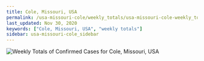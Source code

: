 ```yaml
---
title: Cole, Missouri, USA
permalink: /usa-missouri-cole/weekly_totals/usa-missouri-cole-weekly_totals.html
last_updated: Nov 30, 2020
keywords: ["Cole, Missouri, USA", "weekly totals"]
sidebar: usa-missouri-cole_sidebar
---
```


![Weekly Totals of Confirmed Cases for Cole, Missouri, USA](/covid_tracker/images/graphs/usa-missouri-cole-weekly_totals_graph.png)
